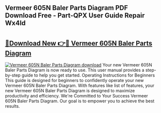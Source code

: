 ## Vermeer 605N Baler Parts Diagram PDF Download Free - Part-QPX User Guide Repair Wx4Id

# <h2><a href="http://dfoyi4.blite.top/?on=Vermeer+605N+Baler+Parts+Diagram">🔗Download New 👉🔴 Vermeer 605N Baler Parts Diagram</a></h2>

[![Vermeer 605N Baler Parts Diagram download](https://i.imgur.com/lujVjoI.png)](http://dfoyi4.blite.top/?on=Vermeer+605N+Baler+Parts+Diagram)
Your new Vermeer 605N Baler Parts Diagram is now ready to use. This user manual provides a step-by-step guide to help you get started. Operating Instructions for Beginners This guide is designed for beginners to confidently operate your new Vermeer 605N Baler Parts Diagram. With features like list of features, your new Vermeer 605N Baler Parts Diagram is designed to maximize productivity and efficiency. We're Committed to Your Success Vermeer 605N Baler Parts Diagram. Our goal is to empower you to achieve the best results.
